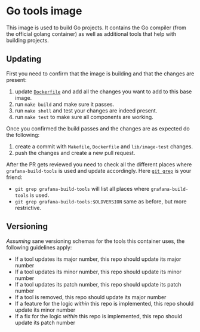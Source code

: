 # Go tools image

This image is used to build Go projects. It contains the Go compiler (from the official golang container) as well as additional tools that help with building projects.

## Updating

First you need to confirm that the image is building and that the changes are present:

1. update [`Dockerfile`](Dockerfile) and add all the changes you want to add to this base image.
2. run `make build` and make sure it passes.
3. run `make shell` and test your changes are indeed present.
4. run `make test` to make sure all components are working.

Once you confirmed the build passes and the changes are as expected do the following:

1. create a commit with `Makefile`, `Dockerfile` and `lib/image-test` changes.
2. push the changes and create a new pull request.

After the PR gets reviewed you need to check all the different places where `grafana-build-tools` is used and update accordingly. Here [`git grep`](http://git-scm.com/docs/git-grep) is your friend:

* `git grep grafana-build-tools` will list all places where `grafana-build-tools` is used.
* `git grep grafana-build-tools:$OLDVERSION` same as before, but more restrictive.

## Versioning

_Assuming_ sane versioning schemas for the tools this container uses, the following guidelines apply:

* If a tool updates its major number, this repo should update its major number
* If a tool updates its minor number, this repo should update its minor number
* If a tool updates its patch number, this repo should update its patch number
* If a tool is removed, this repo should update its major number
* If a feature for the logic _within_ this repo is implemented, this repo should update its minor number
* If a fix for the logic _within_ this repo is implemented, this repo should update its patch number
